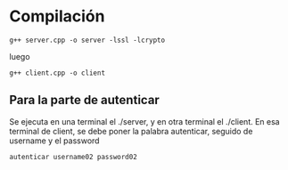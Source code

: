 # Compilación
```
g++ server.cpp -o server -lssl -lcrypto
```
luego
```
g++ client.cpp -o client
```
## Para la parte de autenticar
Se ejecuta en una terminal el ./server, y en otra terminal el ./client. En esa terminal de client, se debe poner la palabra autenticar, seguido de username y el password 
```
autenticar username02 password02
```
